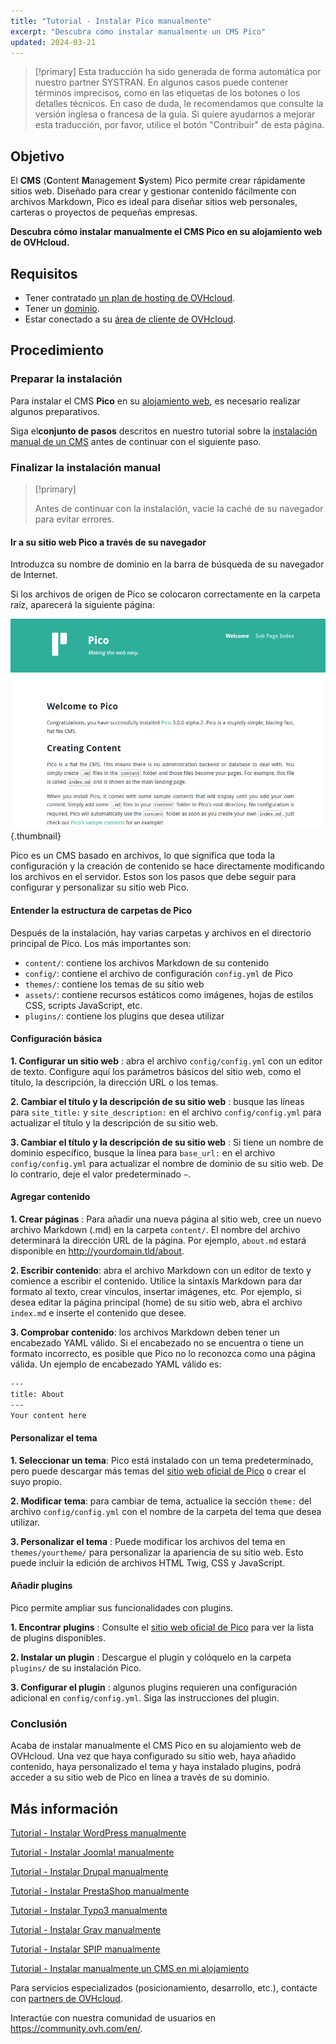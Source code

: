 ```yaml
---
title: "Tutorial - Instalar Pico manualmente"
excerpt: "Descubra cómo instalar manualmente un CMS Pico"
updated: 2024-03-21
---
```


> [!primary]
> Esta traducción ha sido generada de forma automática por nuestro partner SYSTRAN. En algunos casos puede contener términos imprecisos, como en las etiquetas de los botones o los detalles técnicos. En caso de duda, le recomendamos que consulte la versión inglesa o francesa de la guía. Si quiere ayudarnos a mejorar esta traducción, por favor, utilice el botón "Contribuir" de esta página.
>

## Objetivo

El **CMS** (**C**ontent **M**anagement **S**ystem) Pico permite crear rápidamente sitios web. Diseñado para crear y gestionar contenido fácilmente con archivos Markdown, Pico es ideal para diseñar sitios web personales, carteras o proyectos de pequeñas empresas.

**Descubra cómo instalar manualmente el CMS Pico en su alojamiento web de OVHcloud.**

## Requisitos

- Tener contratado [un plan de hosting de OVHcloud](https://www.ovhcloud.com/es-es/web-hosting/).
- Tener un [dominio](https://www.ovhcloud.com/es-es/domains/).
- Estar conectado a su [área de cliente de OVHcloud](/links/manager).

## Procedimiento

### Preparar la instalación

Para instalar el CMS **Pico** en su [alojamiento web](https://www.ovhcloud.com/es-es/web-hosting/), es necesario realizar algunos preparativos.

Siga el**conjunto de pasos** descritos en nuestro tutorial sobre la [instalación manual de un CMS](/pages/web_cloud/web_hosting/cms_manual_installation) antes de continuar con el siguiente paso.

### Finalizar la instalación manual

> [!primary]
>
> Antes de continuar con la instalación, vacíe la caché de su navegador para evitar errores.
>

#### Ir a su sitio web Pico a través de su navegador

Introduzca su nombre de dominio en la barra de búsqueda de su navegador de Internet.

Si los archivos de origen de Pico se colocaron correctamente en la carpeta raíz, aparecerá la siguiente página:

![Pico installation](images/welcome_page.png){.thumbnail}

Pico es un CMS basado en archivos, lo que significa que toda la configuración y la creación de contenido se hace directamente modificando los archivos en el servidor. Estos son los pasos que debe seguir para configurar y personalizar su sitio web Pico.

#### Entender la estructura de carpetas de Pico

Después de la instalación, hay varias carpetas y archivos en el directorio principal de Pico. Los más importantes son:

- `content/`: contiene los archivos Markdown de su contenido
- `config/`: contiene el archivo de configuración `config.yml` de Pico
- `themes/`: contiene los temas de su sitio web
- `assets/`: contiene recursos estáticos como imágenes, hojas de estilos CSS, scripts JavaScript, etc.
- `plugins/`: contiene los plugins que desea utilizar

#### Configuración básica

**1. Configurar un sitio web** : abra el archivo `config/config.yml` con un editor de texto. Configure aquí los parámetros básicos del sitio web, como el título, la descripción, la dirección URL o los temas.

**2. Cambiar el título y la descripción de su sitio web** : busque las líneas para `site_title:` y `site_description:` en el archivo `config/config.yml` para actualizar el título y la descripción de su sitio web.

**3. Cambiar el título y la descripción de su sitio web** : Si tiene un nombre de dominio específico, busque la línea para `base_url:` en el archivo `config/config.yml` para actualizar el nombre de dominio de su sitio web. De lo contrario, deje el valor predeterminado `~`.

#### Agregar contenido

**1. Crear páginas** : Para añadir una nueva página al sitio web, cree un nuevo archivo Markdown (.md) en la carpeta `content/`. El nombre del archivo determinará la dirección URL de la página. Por ejemplo, `about.md` estará disponible en http://yourdomain.tld/about.

**2. Escribir contenido**: abra el archivo Markdown con un editor de texto y comience a escribir el contenido. Utilice la sintaxis Markdown para dar formato al texto, crear vínculos, insertar imágenes, etc. Por ejemplo, si desea editar la página principal (home) de su sitio web, abra el archivo `index.md` e inserte el contenido que desee.

**3. Comprobar contenido**: los archivos Markdown deben tener un encabezado YAML válido. Si el encabezado no se encuentra o tiene un formato incorrecto, es posible que Pico no lo reconozca como una página válida. Un ejemplo de encabezado YAML válido es:

```bash
---
title: About
---
Your content here
```

#### Personalizar el tema

**1. Seleccionar un tema**: Pico está instalado con un tema predeterminado, pero puede descargar más temas del [sitio web oficial de Pico](https://picocms.org/themes/) o crear el suyo propio.

**2. Modificar tema**: para cambiar de tema, actualice la sección `theme:` del archivo `config/config.yml` con el nombre de la carpeta del tema que desea utilizar.

**3. Personalizar el tema** : Puede modificar los archivos del tema en `themes/yourtheme/` para personalizar la apariencia de su sitio web. Esto puede incluir la edición de archivos HTML Twig, CSS y JavaScript.

#### Añadir plugins

Pico permite ampliar sus funcionalidades con plugins.

**1. Encontrar plugins** : Consulte el [sitio web oficial de Pico](https://picocms.org/plugins/) para ver la lista de plugins disponibles.

**2. Instalar un plugin** : Descargue el plugin y colóquelo en la carpeta `plugins/` de su instalación Pico.

**3. Configurar el plugin** : algunos plugins requieren una configuración adicional en `config/config.yml`. Siga las instrucciones del plugin.

### Conclusión

Acaba de instalar manualmente el CMS Pico en su alojamiento web de OVHcloud. Una vez que haya configurado su sitio web, haya añadido contenido, haya personalizado el tema y haya instalado plugins, podrá acceder a su sitio web de Pico en línea a través de su dominio.

## Más información <a name="go-further"></a>

[Tutorial - Instalar WordPress manualmente](/pages/web_cloud/web_hosting/cms_manual_installation_wordpress)

[Tutorial - Instalar Joomla! manualmente](/pages/web_cloud/web_hosting/cms_manual_installation_joomla)

[Tutorial - Instalar Drupal manualmente](/pages/web_cloud/web_hosting/cms_manual_installation_drupal)

[Tutorial - Instalar PrestaShop manualmente](/pages/web_cloud/web_hosting/cms_manual_installation_prestashop)

[Tutorial - Instalar Typo3 manualmente](/pages/web_cloud/web_hosting/cms_manual_installation_typo3)

[Tutorial - Instalar Grav manualmente](/pages/web_cloud/web_hosting/cms_manual_installation_grav)

[Tutorial - Instalar SPIP manualmente](/pages/web_cloud/web_hosting/cms_manual_installation_spip)

[Tutorial - Instalar manualmente un CMS en mi alojamiento](/pages/web_cloud/web_hosting/cms_manual_installation)
 
Para servicios especializados (posicionamiento, desarrollo, etc.), contacte con [partners de OVHcloud](/links/partner).
 
Interactúe con nuestra comunidad de usuarios en <https://community.ovh.com/en/>.